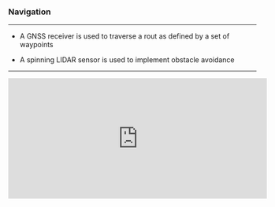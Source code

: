 ### Navigation

------



- A GNSS receiver is used to traverse a rout as defined by a set of waypoints

- A spinning LIDAR sensor is used to implement obstacle avoidance

  

------

<iframe id="embed_dom" name="embed_dom" frameborder="0" style="display:block;width:525px; height:245px;" src="https://www.processon.com/embed/5fb3ef31e401fd3d93e415f8"></iframe>

